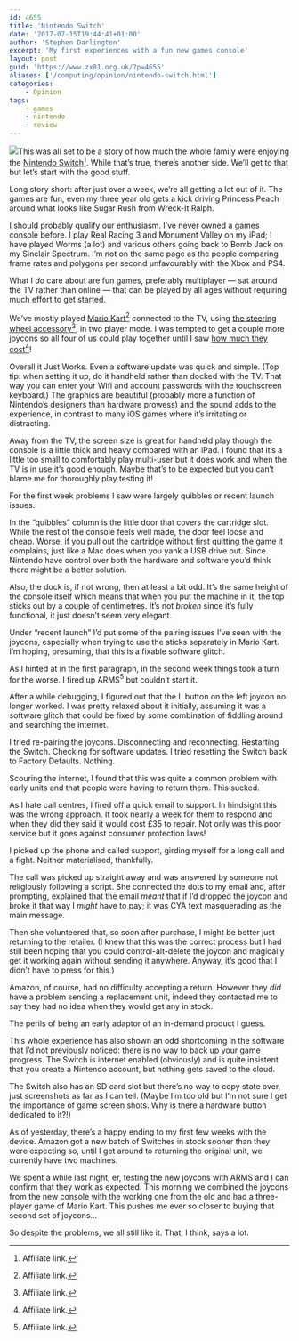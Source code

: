```yaml
---
id: 4655
title: 'Nintendo Switch'
date: '2017-07-15T19:44:41+01:00'
author: 'Stephen Darlington'
excerpt: 'My first experiences with a fun new games console'
layout: post
guid: 'https://www.zx81.org.uk/?p=4655'
aliases: ['/computing/opinion/nintendo-switch.html']
categories:
    - Opinion
tags:
    - games
    - nintendo
    - review
---
```


![](https://i0.wp.com/www.zx81.org.uk/wp-content/uploads/2017/07/IMG_4463-1.jpg?resize=300%2C225&ssl=1)This was all set to be a story of how much the whole family were enjoying the [Nintendo Switch](http://amzn.to/2tVm6tO)[^aff]. While that’s true, there’s another side. We’ll get to that but let’s start with the good stuff.

Long story short: after just over a week, we’re all getting a lot out of it. The games are fun, even my three year old gets a kick driving Princess Peach around what looks like Sugar Rush from Wreck-It Ralph.

I should probably qualify our enthusiasm. I’ve never owned a games console before. I play Real Racing 3 and Monument Valley on my iPad; I have played Worms (a lot) and various others going back to Bomb Jack on my Sinclair Spectrum. I’m not on the same page as the people comparing frame rates and polygons per second unfavourably with the Xbox and PS4.

What I *do* care about are fun games, preferably multiplayer — sat around the TV rather than online — that can be played by all ages without requiring much effort to get started.

We’ve mostly played [Mario Kart](http://amzn.to/2tdZwOk)[^aff] connected to the TV, using [the steering wheel accessory](http://amzn.to/2trtx8x)[^aff], in two player mode. I was tempted to get a couple more joycons so all four of us could play together until I saw [how much they cost](http://amzn.to/2tVpXHp)[^aff]!

Overall it Just Works. Even a software update was quick and simple. (Top tip: when setting it up, do it handheld rather than docked with the TV. That way you can enter your Wifi and account passwords with the touchscreen keyboard.) The graphics are beautiful (probably more a function of Nintendo’s designers than hardware prowess) and the sound adds to the experience, in contrast to many iOS games where it’s irritating or distracting.

Away from the TV, the screen size is great for handheld play though the console is a little thick and heavy compared with an iPad. I found that it’s a little too small to comfortably play multi-user but it does work and when the TV is in use it’s good enough. Maybe that’s to be expected but you can’t blame me for thoroughly play testing it!

For the first week problems I saw were largely quibbles or recent launch issues.

In the “quibbles” column is the little door that covers the cartridge slot. While the rest of the console feels well made, the door feel loose and cheap. Worse, if you pull out the cartridge without first quitting the game it complains, just like a Mac does when you yank a USB drive out. Since Nintendo have control over both the hardware and software you’d think there might be a better solution.

Also, the dock is, if not wrong, then at least a bit odd. It’s the same height of the console itself which means that when you put the machine in it, the top sticks out by a couple of centimetres. It’s not *broken* since it’s fully functional, it just doesn’t seem very elegant.

Under “recent launch” I’d put some of the pairing issues I’ve seen with the joycons, especially when trying to use the sticks separately in Mario Kart. I’m hoping, presuming, that this is a fixable software glitch.

As I hinted at in the first paragraph, in the second week things took a turn for the worse. I fired up [ARMS](http://amzn.to/2temWTI)[^aff] but couldn’t start it.

After a while debugging, I figured out that the L button on the left joycon no longer worked. I was pretty relaxed about it initially, assuming it was a software glitch that could be fixed by some combination of fiddling around and searching the internet.

I tried re-pairing the joycons. Disconnecting and reconnecting. Restarting the Switch. Checking for software updates. I tried resetting the Switch back to Factory Defaults. Nothing.

Scouring the internet, I found that this was quite a common problem with early units and that people were having to return them. This sucked.

As I hate call centres, I fired off a quick email to support. In hindsight this was the wrong approach. It took nearly a week for them to respond and when they did they said it would cost £35 to repair. Not only was this poor service but it goes against consumer protection laws!

I picked up the phone and called support, girding myself for a long call and a fight. Neither materialised, thankfully.

The call was picked up straight away and was answered by someone not religiously following a script. She connected the dots to my email and, after prompting, explained that the email *meant* that if I’d dropped the joycon and broke it that way I *might* have to pay; it was CYA text masquerading as the main message.

Then she volunteered that, so soon after purchase, I might be better just returning to the retailer. (I knew that this was the correct process but I had still been hoping that you could control-alt-delete the joycon and magically get it working again without sending it anywhere. Anyway, it’s good that I didn’t have to press for this.)

Amazon, of course, had no difficulty accepting a return. However they *did* have a problem sending a replacement unit, indeed they contacted me to say they had no idea when they would get any in stock.

The perils of being an early adaptor of an in-demand product I guess.

This whole experience has also shown an odd shortcoming in the software that I’d not previously noticed: there is no way to back up your game progress. The Switch is internet enabled (obviously) and is quite insistent that you create a Nintendo account, but nothing gets saved to the cloud.

The Switch also has an SD card slot but there’s no way to copy state over, just screenshots as far as I can tell. (Maybe I’m too old but I’m not sure I get the importance of game screen shots. Why is there a hardware button dedicated to it?!)

As of yesterday, there’s a happy ending to my first few weeks with the device. Amazon got a new batch of Switches in stock sooner than they were expecting so, until I get around to returning the original unit, we currently have two machines.

We spent a while last night, er, testing the new joycons with ARMS and I can confirm that they work as expected. This morning we combined the joycons from the new console with the working one from the old and had a three-player game of Mario Kart. This pushes me ever so closer to buying that second set of joycons…

So despite the problems, we all still like it. That, I think, says a lot.

[^aff]: Affiliate link.